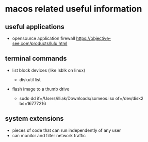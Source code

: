 # macos related useful information

## useful applications

- opensource application firewall https://objective-see.com/products/lulu.html


## terminal commands

- list block devices (like lsblk on linux)
  - diskutil list

- flash image to a thumb drive
  - sudo dd if=/Users/illiak/Downloads/someos.iso of=/dev/disk2 bs=16777216


## system extensions

- pieces of code that can run independently of any user
- can monitor and filter network traffic
